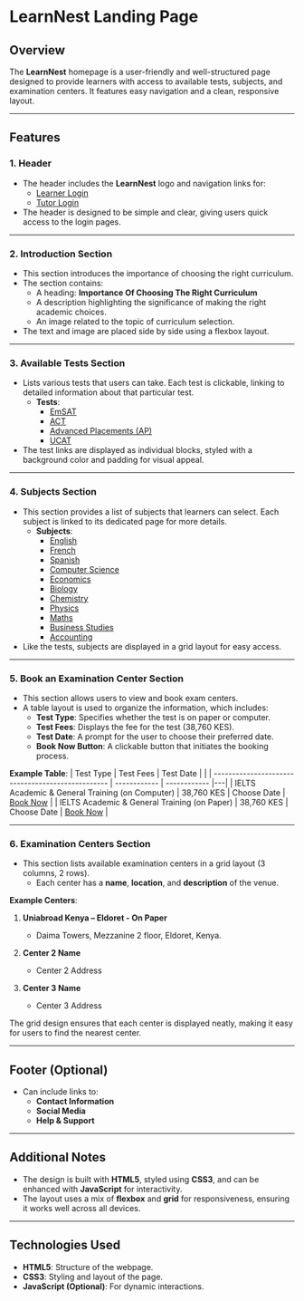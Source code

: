 # LearnNest Landing Page

## Overview

The **LearnNest** homepage is a user-friendly and well-structured page designed to provide learners with access to available tests, subjects, and examination centers. It features easy navigation and a clean, responsive layout.

---

## Features

### 1. **Header**
- The header includes the **LearnNest** logo and navigation links for:
    - [Learner Login](login-learner.html)
    - [Tutor Login](login-tutor.html)
- The header is designed to be simple and clear, giving users quick access to the login pages.

---

### 2. **Introduction Section**
- This section introduces the importance of choosing the right curriculum.
- The section contains:
    - A heading: **Importance Of Choosing The Right Curriculum**
    - A description highlighting the significance of making the right academic choices.
    - An image related to the topic of curriculum selection.
- The text and image are placed side by side using a flexbox layout.

---

### 3. **Available Tests Section**
- Lists various tests that users can take. Each test is clickable, linking to detailed information about that particular test.
    - **Tests**:
        - [EmSAT](emsat.html)
        - [ACT](act.html)
        - [Advanced Placements (AP)](ap.html)
        - [UCAT](ucat.html)
- The test links are displayed as individual blocks, styled with a background color and padding for visual appeal.

---

### 4. **Subjects Section**
- This section provides a list of subjects that learners can select. Each subject is linked to its dedicated page for more details.
    - **Subjects**:
        - [English](english.html)
        - [French](french.html)
        - [Spanish](spanish.html)
        - [Computer Science](computer-science.html)
        - [Economics](economics.html)
        - [Biology](biology.html)
        - [Chemistry](chemistry.html)
        - [Physics](physics.html)
        - [Maths](maths.html)
        - [Business Studies](business-studies.html)
        - [Accounting](accounting.html)
- Like the tests, subjects are displayed in a grid layout for easy access.

---

### 5. **Book an Examination Center Section**
- This section allows users to view and book exam centers. 
- A table layout is used to organize the information, which includes:
    - **Test Type**: Specifies whether the test is on paper or computer.
    - **Test Fees**: Displays the fee for the test (38,760 KES).
    - **Test Date**: A prompt for the user to choose their preferred date.
    - **Book Now Button**: A clickable button that initiates the booking process.
    
**Example Table**:
| Test Type                                         | Test Fees    | Test Date    |   |
| ------------------------------------------------- | ------------ | ------------ |---|
| IELTS Academic & General Training (on Computer)   | 38,760 KES   | Choose Date  | [Book Now](#) |
| IELTS Academic & General Training (on Paper)      | 38,760 KES   | Choose Date  | [Book Now](#) |

---

### 6. **Examination Centers Section**
- This section lists available examination centers in a grid layout (3 columns, 2 rows).
    - Each center has a **name**, **location**, and **description** of the venue.
    
**Example Centers**:
1. **Uniabroad Kenya – Eldoret - On Paper**
   - Daima Towers, Mezzanine 2 floor, Eldoret, Kenya.
   
2. **Center 2 Name**
   - Center 2 Address

3. **Center 3 Name**
   - Center 3 Address

The grid design ensures that each center is displayed neatly, making it easy for users to find the nearest center.

---

## Footer (Optional)
- Can include links to:
    - **Contact Information**
    - **Social Media**
    - **Help & Support**

---

## Additional Notes
- The design is built with **HTML5**, styled using **CSS3**, and can be enhanced with **JavaScript** for interactivity.
- The layout uses a mix of **flexbox** and **grid** for responsiveness, ensuring it works well across all devices.

---

## Technologies Used
- **HTML5**: Structure of the webpage.
- **CSS3**: Styling and layout of the page.
- **JavaScript (Optional)**: For dynamic interactions.
